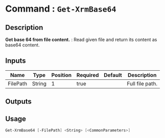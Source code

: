 ﻿# Command : `Get-XrmBase64` 

## Description

**Get base 64 from file content.** : Read given file and return its content as base64 content.

## Inputs

Name|Type|Position|Required|Default|Description
----|----|--------|--------|-------|-----------
FilePath|String|1|true||Full file path.

## Outputs

## Usage

```Powershell 
Get-XrmBase64 [-FilePath] <String> [<CommonParameters>]
``` 



